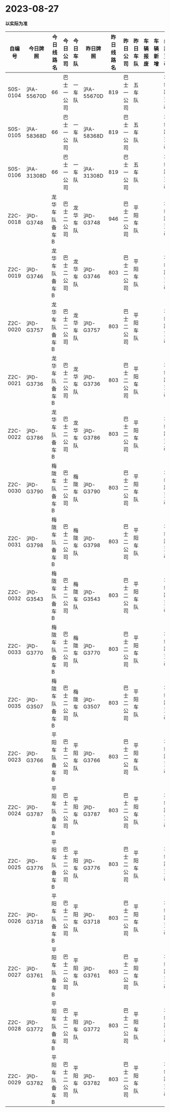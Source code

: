 # 2023-08-27

**以实际为准**

| 自编号      | 今日牌照      | 今日线路名   | 今日公司  | 今日车队 | 昨日牌照      | 昨日线路名 | 昨日公司  | 昨日车队 | 车辆报废 | 车辆新增 | 线路更改  | 车队更改  | 公司更改 | 牌照更改 |
|----------|-----------|---------|-------|------|-----------|-------|-------|------|------|------|-------|-------|------|------|
| S0S-0104 | 沪A-55670D | 66      | 巴士一公司 | 一车队  | 沪A-55670D | 819   | 巴士一公司 | 五车队  |      |      | 3线路更改 | 4车队更改 |      |      |
| S0S-0105 | 沪A-58368D | 66      | 巴士一公司 | 一车队  | 沪A-58368D | 819   | 巴士一公司 | 五车队  |      |      | 3线路更改 | 4车队更改 |      |      |
| S0S-0106 | 沪A-31308D | 66      | 巴士一公司 | 一车队  | 沪A-31308D | 819   | 巴士一公司 | 五车队  |      |      | 3线路更改 | 4车队更改 |      |      |
| Z2C-0018 | 沪D-G3748  | 龙华车队备车B | 巴士二公司 | 龙华车队 | 沪D-G3748  | 946   | 巴士二公司 | 平阳车队 |      |      | 3线路更改 | 4车队更改 |      |      |
| Z2C-0019 | 沪D-G3746  | 龙华车队备车B | 巴士二公司 | 龙华车队 | 沪D-G3746  | 803   | 巴士二公司 | 平阳车队 |      |      | 3线路更改 | 4车队更改 |      |      |
| Z2C-0020 | 沪D-G3757  | 龙华车队备车B | 巴士二公司 | 龙华车队 | 沪D-G3757  | 803   | 巴士二公司 | 平阳车队 |      |      | 3线路更改 | 4车队更改 |      |      |
| Z2C-0021 | 沪D-G3736  | 龙华车队备车B | 巴士二公司 | 龙华车队 | 沪D-G3736  | 803   | 巴士二公司 | 平阳车队 |      |      | 3线路更改 | 4车队更改 |      |      |
| Z2C-0022 | 沪D-G3786  | 龙华车队备车B | 巴士二公司 | 龙华车队 | 沪D-G3786  | 803   | 巴士二公司 | 平阳车队 |      |      | 3线路更改 | 4车队更改 |      |      |
| Z2C-0030 | 沪D-G3790  | 梅陇车队备车B | 巴士二公司 | 梅陇车队 | 沪D-G3790  | 803   | 巴士二公司 | 平阳车队 |      |      | 3线路更改 | 4车队更改 |      |      |
| Z2C-0031 | 沪D-G3798  | 梅陇车队备车B | 巴士二公司 | 梅陇车队 | 沪D-G3798  | 803   | 巴士二公司 | 平阳车队 |      |      | 3线路更改 | 4车队更改 |      |      |
| Z2C-0032 | 沪D-G3543  | 梅陇车队备车B | 巴士二公司 | 梅陇车队 | 沪D-G3543  | 803   | 巴士二公司 | 平阳车队 |      |      | 3线路更改 | 4车队更改 |      |      |
| Z2C-0033 | 沪D-G3770  | 梅陇车队备车B | 巴士二公司 | 梅陇车队 | 沪D-G3770  | 803   | 巴士二公司 | 平阳车队 |      |      | 3线路更改 | 4车队更改 |      |      |
| Z2C-0035 | 沪D-G3507  | 梅陇车队备车B | 巴士二公司 | 梅陇车队 | 沪D-G3507  | 803   | 巴士二公司 | 平阳车队 |      |      | 3线路更改 | 4车队更改 |      |      |
| Z2C-0023 | 沪D-G3766  | 平阳车队备车B | 巴士二公司 | 平阳车队 | 沪D-G3766  | 803   | 巴士二公司 | 平阳车队 |      |      | 3线路更改 |       |      |      |
| Z2C-0024 | 沪D-G3787  | 平阳车队备车B | 巴士二公司 | 平阳车队 | 沪D-G3787  | 803   | 巴士二公司 | 平阳车队 |      |      | 3线路更改 |       |      |      |
| Z2C-0025 | 沪D-G3776  | 平阳车队备车B | 巴士二公司 | 平阳车队 | 沪D-G3776  | 803   | 巴士二公司 | 平阳车队 |      |      | 3线路更改 |       |      |      |
| Z2C-0026 | 沪D-G3718  | 平阳车队备车B | 巴士二公司 | 平阳车队 | 沪D-G3718  | 803   | 巴士二公司 | 平阳车队 |      |      | 3线路更改 |       |      |      |
| Z2C-0027 | 沪D-G3761  | 平阳车队备车B | 巴士二公司 | 平阳车队 | 沪D-G3761  | 803   | 巴士二公司 | 平阳车队 |      |      | 3线路更改 |       |      |      |
| Z2C-0028 | 沪D-G3772  | 平阳车队备车B | 巴士二公司 | 平阳车队 | 沪D-G3772  | 803   | 巴士二公司 | 平阳车队 |      |      | 3线路更改 |       |      |      |
| Z2C-0029 | 沪D-G3782  | 平阳车队备车B | 巴士二公司 | 平阳车队 | 沪D-G3782  | 803   | 巴士二公司 | 平阳车队 |      |      | 3线路更改 |
